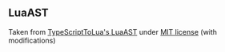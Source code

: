 ## LuaAST

Taken from [TypeScriptToLua's LuaAST](https://github.com/TypeScriptToLua/TypeScriptToLua/blob/master/src/LuaAST.ts) under [MIT license](https://github.com/TypeScriptToLua/TypeScriptToLua/blob/master/LICENSE) (with modifications)
